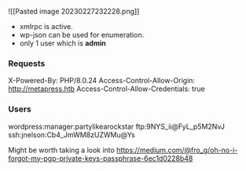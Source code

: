 ![[Pasted image 20230227232228.png]]

- xmlrpc is active.
- wp-json can be used for enumeration.
- only 1 user which is **admin**


### Requests
X-Powered-By: PHP/8.0.24
Access-Control-Allow-Origin: http://metapress.htb
Access-Control-Allow-Credentials: true

### Users 
wordpress:manager:partylikearockstar
ftp:9NYS_ii@FyL_p5M2NvJ
ssh:jnelson:Cb4_JmWM8zUZWMu@Ys


Might be worth taking a look into
https://medium.com/@fro_g/oh-no-i-forgot-my-pgp-private-keys-passphrase-6ec1d0228b48
